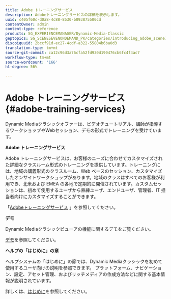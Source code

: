 ```yaml
---
title: Adobe トレーニングサービス
description: Adobeトレーニングサービスの詳細を表示します。
uuid: c405f60c-d0a8-4c88-8530-b093875500cd
contentOwner: admin
content-type: reference
products: SG_EXPERIENCEMANAGER/Dynamic-Media-Classic
geptopics: SG_SCENESEVENONDEMAND_PK/categories/introducing_adobe_scene7
discoiquuid: 2bccf91d-ec27-4cdf-a322-55804b6ba0d3
translation-type: tm+mt
source-git-commit: ca12c96d3a76cfa52fd930d190476cb6fc4f4ac7
workflow-type: tm+mt
source-wordcount: '166'
ht-degree: 56%

---
```



# Adobe トレーニングサービス{#adobe-training-services}

Dynamic Mediaクラシックオファーは、ビデオチュートリアル、講師が指導するワークショップやWebセッション、デモの形式でトレーニングを受けています。

**Adobe トレーニングサービス**

Adobe トレーニングサービスは、お客様のニーズに合わせてカスタマイズされた詳細なクラスルーム形式のトレーニングを提供しています。トレーニングには、地域の講義形式のクラスルーム、Web ベースのセッション、カスタマイズしたオンサイトワークショップがあります。地域のクラスはすべてのお客様が利用でき、北米および EMEA の各地で定期的に開催されています。カスタムセッションは、初めて使用するユーザから熟練ユーザ、エンドユーザ、管理者、IT 担当者向けにカスタマイズすることができます。

「[Adobeトレーニングサービス](https://training.adobe.com/training.html) [](https://www.adobe.com/go/learn_sc7_trainingrequest_en)」を参照してください。

**デモ**

Dynamic Mediaクラシックビューアの機能に関するデモをご覧ください。

[デモ](https://www.adobe.com/solutions/web-experience-management/rich-media-assets-demos.html)を参照してください。

**ヘルプの「はじめに」の章**

ヘルプシステムの「はじめに」の節では、Dynamic Mediaクラシックを初めて使用するユーザ向けの説明を参照できます。 プラットフォーム、ナビゲーション、設定、アセット管理、およびリッチメディアの作成方法などに関する基本情報が説明されています。

詳しくは、[はじめに](dmc-platform-overview.md)を参照してください。